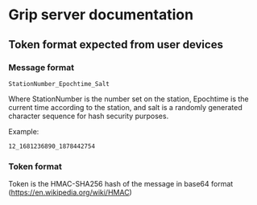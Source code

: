 # Grip server documentation

## Token format expected from user devices

### Message format
```
StationNumber_Epochtime_Salt
```
Where StationNumber is the number set on the station, Epochtime is the current time according to the station, and salt is a randomly generated character sequence for hash security purposes.

Example:
```
12_1681236890_1878442754
```

### Token format
Token is the HMAC-SHA256 hash of the message in base64 format (https://en.wikipedia.org/wiki/HMAC)